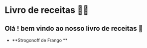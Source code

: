 # **Livro de receitas** :man_cook: 

## Olá  ! bem vindo ao nosso livro de receitas :wave: 

- **Strogonoff de Frango **

